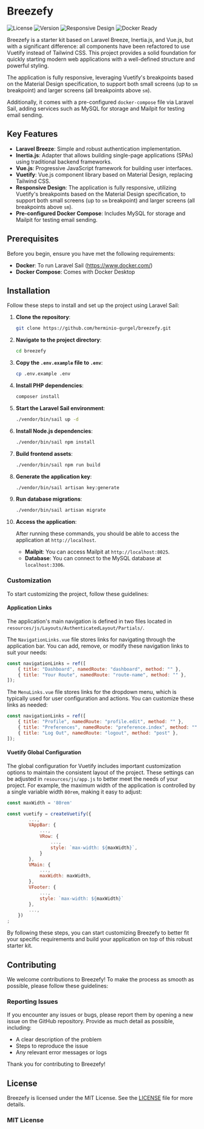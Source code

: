 # Breezefy

![License](https://img.shields.io/github/license/herminio-gurgel/breezefy)
![Version](https://img.shields.io/github/v/release/herminio-gurgel/breezefy)
![Responsive Design](https://img.shields.io/badge/Responsive-yes-brightgreen)
![Docker Ready](https://img.shields.io/badge/Docker-ready-brightgreen)

Breezefy is a starter kit based on Laravel Breeze, Inertia.js, and Vue.js, but with a significant difference: all
components have been refactored to use Vuetify instead of Tailwind CSS. This project provides a solid foundation for
quickly starting modern web applications with a well-defined structure and powerful styling.

The application is fully responsive, leveraging Vuetify's breakpoints based on the Material Design specification, to
support both small screens (up to `sm` breakpoint) and larger screens (all breakpoints above `sm`).

Additionally, it comes with a pre-configured `docker-compose` file via Laravel Sail, adding services such as MySQL for
storage and Mailpit for testing email sending.

## Key Features

-   **Laravel Breeze**: Simple and robust authentication implementation.
-   **Inertia.js**: Adapter that allows building single-page applications (SPAs) using traditional backend frameworks.
-   **Vue.js**: Progressive JavaScript framework for building user interfaces.
-   **Vuetify**: Vue.js component library based on Material Design, replacing Tailwind CSS.
-   **Responsive Design**: The application is fully responsive, utilizing Vuetify's breakpoints based on the Material
    Design specification, to support both small screens (up to `sm` breakpoint) and larger screens (all breakpoints
    above `sm`).
-   **Pre-configured Docker Compose**: Includes MySQL for storage and Mailpit for testing email sending.

## Prerequisites

Before you begin, ensure you have met the following requirements:

-   **Docker**: To run Laravel Sail (https://www.docker.com/)
-   **Docker Compose**: Comes with Docker Desktop

## Installation

Follow these steps to install and set up the project using Laravel Sail:

1. **Clone the repository**:

    ```bash
    git clone https://github.com/herminio-gurgel/breezefy.git
    ```

2. **Navigate to the project directory**:

    ```bash
    cd breezefy
    ```

3. **Copy the `.env.example` file to `.env`**:

    ```bash
    cp .env.example .env
    ```

4. **Install PHP dependencies**:

    ```bash
    composer install
    ```

5. **Start the Laravel Sail environment**:

    ```bash
    ./vendor/bin/sail up -d
    ```

6. **Install Node.js dependencies**:

    ```bash
    ./vendor/bin/sail npm install
    ```

7. **Build frontend assets**:

    ```bash
    ./vendor/bin/sail npm run build
    ```

8. **Generate the application key**:

    ```bash
    ./vendor/bin/sail artisan key:generate
    ```

9. **Run database migrations**:

    ```bash
    ./vendor/bin/sail artisan migrate
    ```

10. **Access the application**:

    After running these commands, you should be able to access the application at `http://localhost`.

    - **Mailpit**: You can access Mailpit at `http://localhost:8025`.
    - **Database**: You can connect to the MySQL database at `localhost:3306`.

### Customization

To start customizing the project, follow these guidelines:

#### Application Links

The application's main navigation is defined in two files located
in `resources/js/Layouts/AuthenticatedLayout/Partials/`.

The `NavigationLinks.vue` file stores links for navigating through the application bar. You can add, remove, or modify these
navigation links to suit your needs:

```javascript
const navigationLinks = ref([
    { title: "Dashboard", namedRoute: "dashboard", method: "" },
    { title: "Your Route", namedRoute: "route-name", method: "" },
]);
```

The `MenuLinks.vue` file stores links for the dropdown menu, which is typically used for user configuration and actions.
You can customize these links as needed:

```javascript
const navigationLinks = ref([
    { title: "Profile", namedRoute: "profile.edit", method: "" },
    { title: "Preferences", namedRoute: "preference.index", method: "" },
    { title: "Log Out", namedRoute: "logout", method: "post" },
]);
```

#### Vuetify Global Configuration

The global configuration for Vuetify includes important customization options to maintain the consistent layout of the
project. These settings can be adjusted in `resources/js/app.js` to better meet the needs of your project. For example,
the maximum width of the application is controlled by a single variable width `80rem`, making it easy to adjust:

```javascript
const maxWidth = '80rem'

const vuetify = createVuetify({
        ...,
        VAppBar: {
            ...,
            VRow: {
                ...,
                style: `max-width: ${maxWidth}`,
            }
        },
        VMain: {
            ...,
            maxWidth: maxWidth,
        },
        VFooter: {
            ...,
            style: `max-width: ${maxWidth}`
        },
        ...,
    })
;
```

By following these steps, you can start customizing Breezefy to better fit your specific requirements and build your application on top of this robust starter kit.

## Contributing

We welcome contributions to Breezefy! To make the process as smooth as possible, please follow these guidelines:

### Reporting Issues

If you encounter any issues or bugs, please report them by opening a new issue on the GitHub repository. Provide as much
detail as possible, including:

-   A clear description of the problem
-   Steps to reproduce the issue
-   Any relevant error messages or logs

Thank you for contributing to Breezefy!

## License

Breezefy is licensed under the MIT License. See the [LICENSE](LICENSE) file for more details.

### MIT License
